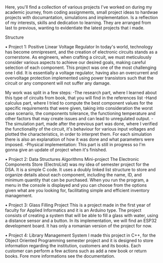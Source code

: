   Here, you'll find a collection of various projects I've worked on during my academic journey, from coding assignments, small project ideas to hardwae projects with documantation, simulations and implementation.
Is a reflection of my interests, skills and dedication to learning. They are arranged from last to previous, wanting to evidentiate the latest projects that i made. 

  Structure
  
• Project 1: Positive Linear Voltage Regulator
  In today's world, technology has become omnipresent, and the creation of electronic circuits stands as a cornerstone. As engineers, when crafting a circuit, we must meticulously consider various aspects to achieve our desired goals, making 
  careful selection of each component. This project was one of the most challenging one I did. 
  It is essentially a voltage regulator, having also an overcurrent and overvoltage protection implemented using power transistors such that the circuit or any component will not suffer any damage.
  
  My work was split in a few steps:
  -The research part, where I learned about this type of circuits from book, that you will find in the references list
  -Hand calculus part, where I tried to compute the best component values for the specific requirements that were given, taking into consideration the worst case scenario, the components tolerance, the functioning temperature and other factors that may create issues
  and can lead to unregulated output.
  -The simulation part, made after the previous part was done, where I verified the functionality of the circuit, it's behaviour for various input voltages and plotted the characteristics, in order to interpret them. For each simulation there is also an explanation of 
  how it was done and what parameters were imposed.
  -Physical implementation: This part is still in progress so I'm gonna give an update of project when it's finished.

• Project 2: Data Structures Algorithms Mini-project
  The Electronic Components Store (ElectroList) was my idea of semester project for the DSA. It is a simple C code. It uses a doubly linked list structure to store and organize details about each component, including the name, ID, and minimum quantity that can be purchased. When you run the program, a menu in the console is displayed and you can choose from the options given what are you looking for, facilitating simple and efficient inventory management.  
  
• Project 3: Glass Filling Project
  This is a project made in the first year of faculty for Applied Informatics and it is an Arduino type. The project consists of creating a system that will be able to fill a glass with water, using a distance sensor and a button. In its implementation, we will find 
  an ESP32 development board. It has only a romanian version of the project for now.
  
• Project 4: Library Management System
  I made this project in C++, for the Object Oriented Programming semester project and it is designed to store information regarding the institution, customers and its books. Each customer can perform a few actions such as add a new book or return books. Fore more 
  informations see the documentation.

  
